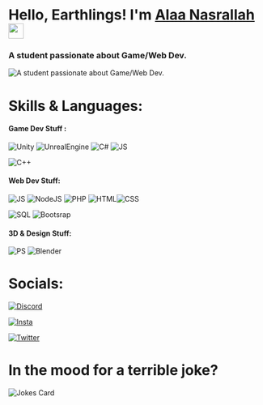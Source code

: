 # Hello, Earthlings! I'm [Alaa Nasrallah](http://example.com)<img src="https://raw.githubusercontent.com/MartinHeinz/MartinHeinz/master/wave.gif" width="30px">

### A student passionate about Game/Web Dev.
![A student passionate about Game/Web Dev.](https://camo.githubusercontent.com/4a0108f2ec02e917d4a08fc28aeefb4b021cdaa4db70ffc0e08fe98e01ada436/68747470733a2f2f6d656469612e67697068792e636f6d2f6d656469612f6949716d4d3574546a6d704f42396d70626e2f67697068792e676966)

# Skills & Languages:
#### Game Dev Stuff : 
![Unity](https://img.shields.io/badge/Unity-100000?style=for-the-badge&logo=unity&logoColor=white)  ![UnrealEngine](https://img.shields.io/badge/-Unreal%20Engine-313131?style=for-the-badge&logo=unreal-engine&logoColor=white) ![C#](https://img.shields.io/badge/C%23-239120?style=for-the-badge&logo=c-sharp&logoColor=white) ![JS](https://img.shields.io/badge/JavaScript-323330?style=for-the-badge&logo=javascript&logoColor=F7DF1E) 

 ![C++](https://img.shields.io/badge/C%2B%2B-00599C?style=for-the-badge&logo=c%2B%2B&logoColor=white) 

#### Web Dev Stuff: 
![JS](https://img.shields.io/badge/JavaScript-323330?style=for-the-badge&logo=javascript&logoColor=F7DF1E)  ![NodeJS](https://img.shields.io/badge/Node.js-339933?style=for-the-badge&logo=nodedotjs&logoColor=white) ![PHP](https://img.shields.io/badge/PHP-777BB4?style=for-the-badge&logo=php&logoColor=white) ![HTML](https://img.shields.io/badge/HTML5-E34F26?style=for-the-badge&logo=html5&logoColor=white)![CSS](https://img.shields.io/badge/CSS3-1572B6?style=for-the-badge&logo=css3&logoColor=white)

![SQL](https://img.shields.io/badge/Bootstrap-563D7C?style=for-the-badge&logo=bootstrap&logoColor=white) ![Bootsrap](https://img.shields.io/badge/MySQL-005C84?style=for-the-badge&logo=mysql&logoColor=white) 



#### 3D & Design Stuff: 
![PS](https://img.shields.io/badge/Adobe%20Photoshop-31A8FF?style=for-the-badge&logo=Adobe%20Photoshop&logoColor=black)  ![Blender](https://img.shields.io/badge/blender-%23F5792A.svg?style=for-the-badge&logo=blender&logoColor=white) 

# Socials:

[![Discord](https://img.shields.io/badge/Discord-7289DA?style=for-the-badge&logo=discord&logoColor=white)](https://discord.gg/MVbzrAQVHt)


[![Insta](https://img.shields.io/badge/Instagram-E4405F?style=for-the-badge&logo=instagram&logoColor=white)](https://www.instagram.com/alaanasro1337/)


[![Twitter](https://img.shields.io/badge/Twitter-1DA1F2?style=for-the-badge&logo=twitter&logoColor=white)](http://twitter.com/alinasro1337/)

# In the  mood for a terrible joke? 
![Jokes Card](https://readme-jokes.vercel.app/api)



